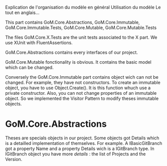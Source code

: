 ﻿Explication de l'organisation du modèle en général
Utilisation du modèle
Le tout en anglais...

This part contains GoM.Core.Abstractions, GoM.Core.Immutable, GoM.Core.Immutable.Tests, GoM.Core.Mutable, GoM.Core.Mutable.Tests

The files GoM.Core.X.Tests are the unit tests associated to the X part. We use XUnit with FluentAssertions.

GoM.Core.Abstractions contains every interfaces of our project. 

GoM.Core.Mutable fonctionality is obvious. It contains the basic model which can be changed. 

Conversely the GoM.Core.Immutable part contains object wich can not be changed. For example, they have not constructors. To create an immutable object, you have to use Object.Create(). It is this function whuch use a private constructor. Also, you can not change properties of an immutable object. So we implemented the Visitor Pattern to modify theses immutable objects.

GoM.Core.Abstractions
=====================

Theses are specials objects in our project. 
Some objects got Details which is a detailled implementation of themselves. 
For example. A IBasicGitBranch got a property Name and a property Details wich is a IGitBranch type. In IGitBranch object you have more *details* : the list of Projects and the Version. 